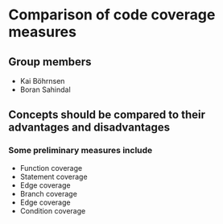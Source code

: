# Comparison of code coverage measures

## Group members
- Kai Böhrnsen
- Boran Sahindal

## Concepts should be compared to their advantages and disadvantages
### Some preliminary measures include
- Function coverage
- Statement coverage
- Edge coverage
- Branch coverage
- Edge coverage
- Condition coverage